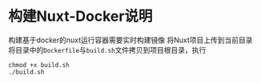 # 构建Nuxt-Docker说明
构建基于docker的nuxt运行容器需要实时构建镜像
将Nuxt项目上传到当前目录
将目录中的`Dockerfile`与`build.sh`文件拷贝到项目根目录，执行
```
chmod +x build.sh
./build.sh
```